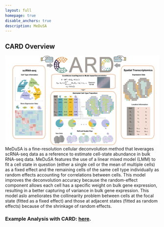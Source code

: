 ```yaml
---
layout: full
homepage: true
disable_anchors: true
description: MeDuSA
---
```

## CARD Overview
![iDEA\_pipeline](Overview1.jpg)
MeDuSA is a fine-resolution cellular deconvolution method that leverages scRNA-seq data as a reference to estimate cell-state abundance in bulk RNA-seq data. MeDuSA features the use of a linear mixed model (LMM) to fit a cell state in question (either a single cell or the mean of multiple cells) as a fixed effect and the remaining cells of the same cell type individually as random effects accounting for correlations between cells. This model improves the deconvolution accuracy because the random-effect component allows each cell has a specific weight on bulk gene expression, resulting in a better capturing of variance in bulk gene expression. This model aslo ameliorates the collinearity problem between cells at the focal state (fitted as a fixed effect) and those at adjacent states (fitted as random effects) because of the shrinkage of random effects.

### Example Analysis with CARD: [here](https://yingma0107.github.io/CARD/documentation/04_CARD_Example.html).
